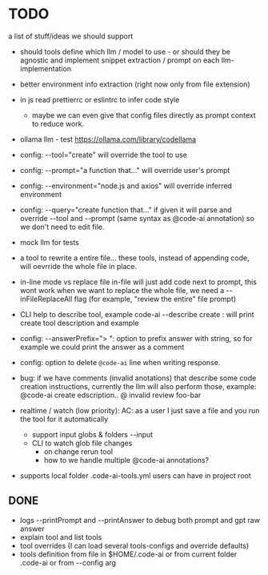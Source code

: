 

# TODO

a list of stuff/ideas we should support

 * should tools define which llm / model to use - or should they be agnostic and implement snippet extraction / prompt on each llm-implementation

* better environment info extraction (right now only from file extension)
 * in js read prettierrc or eslintrc to infer code style
   * maybe we can even give that config files directly as prompt context to reduce work.

* ollama llm - test https://ollama.com/library/codellama

* config: --tool="create" will override the tool to use
* config: --prompt="a function that..." will override user's prompt
* config: --environment="node.js and axios" will override inferred environment
* config: --query="create function that..." if given it will parse and override --tool and --prompt (same syntax as @code-ai annotation)
    so we don't need to edit file.

* mock llm for tests


* a tool to rewrite a entire file... these tools, instead of appending code, will oevrride the whole file in place.

* in-line mode vs replace file
  in-file will just add code next to prompt, this wont work when we want to replace the whole file, we need a --inFileReplaceAll flag (for example, "review the entire" file prompt)
* CLI help to describe tool, example code-ai --describe create : will print create tool description and example
* config: --answerPrefix="> ": option to prefix answer with string, so for example we could print the answer as a comment
* config: option to delete `@code-ai` line when writing response.

* bug: if we have comments (invalid anotations) that describe some code creation instructions, currently the llm will also perform those, example: 
  @code-ai create edscription..
  @ invalid review foo-bar

 * realtime / watch (low priority): 
  AC: as a user I just save a file and you run the tool for it automatically
   * support input globs & folders --input
   * CLI to watch glob file changes
      * on change rerun tool 
      * how to we handle multiple @code-ai annotations?

 * supports local folder .code-ai-tools.yml users can have in project root


## DONE

 * logs --printPrompt and --printAnswer to debug both prompt and gpt raw answer
 * explain tool and list tools
 * tool overrides (I can load several tools-configs and override defaults)
 * tools definition from file in $HOME/.code-ai or from current folder .code-ai or from --config arg